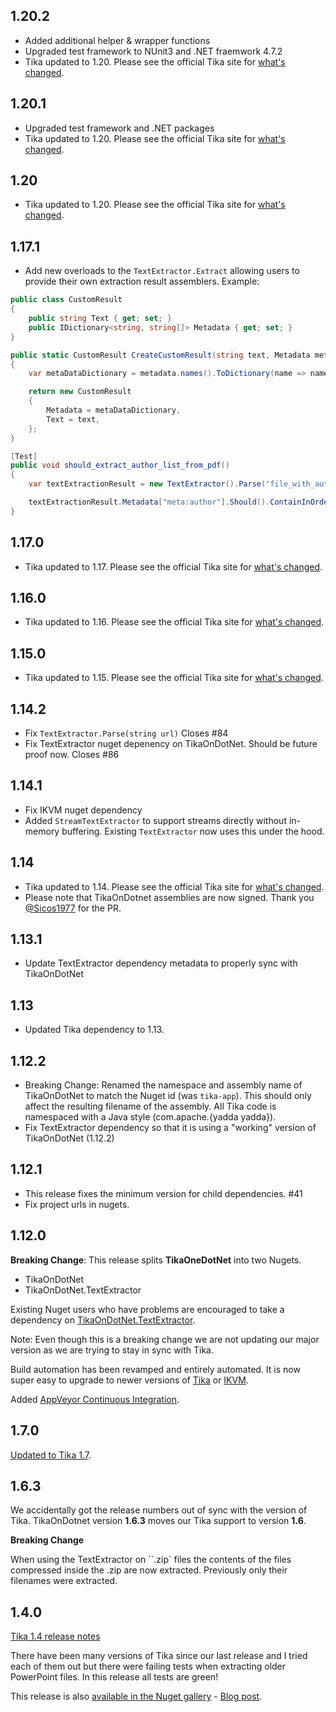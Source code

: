 ## 1.20.2

- Added additional helper & wrapper functions 
- Upgraded test framework to NUnit3 and .NET fraemwork 4.7.2
- Tika updated to 1.20. Please see the official Tika site for [what's changed]( http://tika.apache.org/1.20/ ).

## 1.20.1

- Upgraded test framework and .NET packages
- Tika updated to 1.20. Please see the official Tika site for [what's changed]( http://tika.apache.org/1.20/ ).

## 1.20

- Tika updated to 1.20. Please see the official Tika site for [what's changed]( http://tika.apache.org/1.20/ ).

## 1.17.1

- Add new overloads to the `TextExtractor.Extract` allowing users to provide their own extraction result assemblers. Example:

```cs
public class CustomResult
{
    public string Text { get; set; }
    public IDictionary<string, string[]> Metadata { get; set; }
}

public static CustomResult CreateCustomResult(string text, Metadata metadata)
{
    var metaDataDictionary = metadata.names().ToDictionary(name => name, metadata.getValues);

    return new CustomResult
    {
        Metadata = metaDataDictionary,
        Text = text,
    };
}

[Test]
public void should_extract_author_list_from_pdf()
{
    var textExtractionResult = new TextExtractor().Parse("file_with_authors.pdf", CreateCustomResult);

    textExtractionResult.Metadata["meta:author"].Should().ContainInOrder("Fred Jones, M. D.", "Donald Evans D. M.");
}
```

## 1.17.0

- Tika updated to 1.17. Please see the official Tika site for [what's changed](http://tika.apache.org/1.17/).

## 1.16.0

- Tika updated to 1.16. Please see the official Tika site for [what's changed](http://tika.apache.org/1.16/).

## 1.15.0

- Tika updated to 1.15. Please see the official Tika site for [what's changed](http://tika.apache.org/1.15/).

## 1.14.2

- Fix `TextExtractor.Parse(string url)` Closes #84
- Fix TextExtractor nuget depenency on TikaOnDotNet. Should be future proof now. Closes #86

## 1.14.1

- Fix IKVM nuget dependency
- Added `StreamTextExtractor` to support streams directly without in-memory buffering. Existing `TextExtractor` now uses this under the hood.

## 1.14

- Tika updated to 1.14. Please see the official Tika site for [what's changed](http://tika.apache.org/1.14/).
- Please note that TikaOnDotnet assemblies are now signed. Thank you [@Sicos1977](https://github.com/Sicos1977) for the PR.

## 1.13.1

- Update TextExtractor dependency metadata to properly sync with TikaOnDotNet

## 1.13

- Updated Tika dependency to 1.13.

## 1.12.2

- Breaking Change: Renamed the namespace and assembly name of TikaOnDotNet to match the Nuget id (was `tika-app`). This should only affect the resulting filename of the assembly. All Tika code is namespaced with a Java style (com.apache.{yadda yadda}).
- Fix TextExtractor dependency so that it is using a "working" version of TikaOnDotNet (1.12.2)

## 1.12.1

- This release fixes the minimum version for child dependencies. #41
- Fix project urls in nugets.

## 1.12.0

**Breaking Change**: This release splits **TikaOneDotNet** into two Nugets.
- TikaOnDotNet
- TikaOnDotNet.TextExtractor

Existing Nuget users who have problems are encouraged to take a dependency on [TikaOnDotNet.TextExtractor](https://www.nuget.org/packages/TikaOnDotNet.TextExtractor/).

Note: Even though this is a breaking change we are not updating our major version as we are trying to stay in sync with Tika.

Build automation has been revamped and entirely automated. It is now super easy to upgrade to newer versions of [Tika](http://tika.apache.org/) or [IKVM](http://www.ikvm.net).

Added [AppVeyor Continuous Integration](https://ci.appveyor.com/project/KevM/tikaondotnet).

## 1.7.0

[Updated to Tika 1.7](http://clarify.dovetailsoftware.com/kmiller/2015/02/06/tikaondotnet-now-supports-tika-1-7/).

## 1.6.3

We accidentally got the release numbers out of sync with the version of Tika. TikaOnDotnet version **1.6.3** moves our Tika support to version **1.6**.

**Breaking Change**

When using the TextExtractor on ``.zip` files the contents of the files compressed inside the .zip are now extracted. Previously only their filenames were extracted.

## 1.4.0

[Tika 1.4 release notes](http://tika.apache.org/1.4/)

There have been many versions of Tika since our last release and I tried each of them out but there were failing tests when extracting older PowerPoint files. In this release all tests are green!

This release is also [available in the Nuget gallery](https://nuget.org/packages/TikaOnDotNet/) - [Blog post](http://blogs.dovetailsoftware.com/blogs/kmiller/archive/2013/07/12/tikaondotnet-14-released-as-a-nuget).
